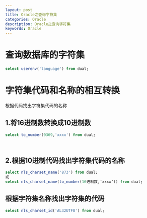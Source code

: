 ```yaml
---
layout: post
title: Oracle之查询字符集 
categories: Oracle
description: Oracle之查询字符集
keywords: Oracle
---
```


# 查询数据库的字符集
```sql
select userenv('language') from dual;
```

# 字符集代码和名称的相互转换
根据代码找出字符集代码的名称

## 1.将16进制数转换成10进制数
```sql
select to_number(0369,'xxxx') from dual;
```
	 
## 2.根据10进制代码找出字符集代码的名称
```sql
select nls_charset_name('873') from dual;
或
select nls_charset_name(to_number(16进制数,’xxxx’)) from dual;
```

## 根据字符集名称找出字符集的代码
```sql
select nls_charset_id('AL32UTF8') from dual;
```

